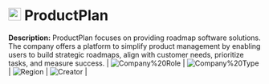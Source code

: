 
# <img src="https://www.productplan.com/uploads/PP-favicon.png" alt="ProductPlan Logo" height="25px" title="ProductPlan" /> ProductPlan

**Description:** ProductPlan focuses on providing roadmap software solutions. The company offers a platform to simplify product management by enabling users to build strategic roadmaps, align with customer needs, prioritize tasks, and measure success.
 | ![Company%20Role](https://img.shields.io/badge/Company%20Role-undefined-blue?style=for-the-badge) | ![Company%20Type](https://img.shields.io/badge/Company%20Type-Private-blue?style=for-the-badge) | ![Region](https://img.shields.io/badge/Region-AMER-blue?style=for-the-badge) | ![Creator](https://img.shields.io/badge/Creator-jgoodie-blue?style=for-the-badge) | 
